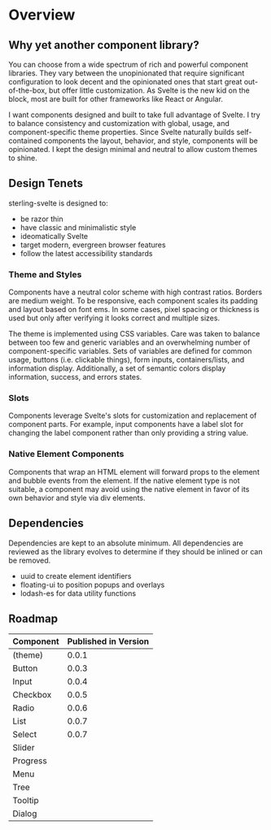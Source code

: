 # Overview

## Why yet another component library?

You can choose from a wide spectrum of rich and powerful component libraries. They vary between the unopinionated
that require significant configuration to look decent and the opinionated ones that start great out-of-the-box, but
offer little customization. As Svelte is the new kid on the block, most are built for other frameworks like
React or Angular.

I want components designed and built to take full advantage of Svelte. I try to balance consistency and customization
with global, usage, and component-specific theme properties. Since Svelte naturally builds self-contained
components the layout, behavior, and style, components will be opinionated. I kept the design minimal and neutral to
allow custom themes to shine.

## Design Tenets

sterling-svelte is designed to:

- be razor thin
- have classic and minimalistic style
- ideomatically Svelte
- target modern, evergreen browser features
- follow the latest accessibility standards

### Theme and Styles

Components have a neutral color scheme with high contrast ratios. Borders are medium weight. To be responsive, each component scales its padding and layout based on font ems. In some cases, pixel spacing or thickness is used but only
after verifying it looks correct and multiple sizes.

The theme is implemented using CSS variables. Care was taken to balance between too few and generic variables and an overwhelming number of component-specific variables. Sets of variables are defined for common usage, buttons (i.e. clickable things), form inputs, containers/lists, and information display. Additionally, a set of semantic colors
display information, success, and errors states.

### Slots

Components leverage Svelte's slots for customization and replacement of component parts. For example, input components
have a label slot for changing the label component rather than only providing a string value.

### Native Element Components

Components that wrap an HTML element will forward props to the element and bubble events from the element. If the
native element type is not suitable, a component may avoid using the native element in favor of its own behavior
and style via div elements.

## Dependencies

Dependencies are kept to an absolute minimum. All dependencies are reviewed as the library evolves to determine if
they should be inlined or can be removed.

- uuid to create element identifiers
- floating-ui to position popups and overlays
- lodash-es for data utility functions

## Roadmap

| Component | Published in Version |
| --------- | -------------------- |
| (theme)   | 0.0.1                |
| Button    | 0.0.3                |
| Input     | 0.0.4                |
| Checkbox  | 0.0.5                |
| Radio     | 0.0.6                |
| List      | 0.0.7                |
| Select    | 0.0.7                |
| Slider    |                      |
| Progress  |                      |
| Menu      |                      |
| Tree      |                      |
| Tooltip   |                      |
| Dialog    |                      |
